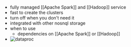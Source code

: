 - fully managed [[Apache Spark]] and [[Hadoop]] service
- fast to create the clusters
- turn off when you don't need it
- integrated with other nosnql storage
- when to use
	- dependencies on [[Apache Spark]] or [[Hadoop]]
- ![dataproc](https://upload.wikimedia.org/wikipedia/commons/0/03/Dataproc-128px-Retina.png)